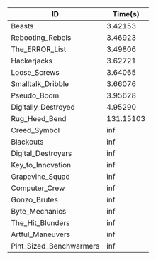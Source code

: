 |ID|Time(s)|
|-|-|
|Beasts|3.42153|
|Rebooting_Rebels|3.46923|
|The_ERROR_List|3.49806|
|Hackerjacks|3.62721|
|Loose_Screws|3.64065|
|Smalltalk_Dribble|3.66076|
|Pseudo_Boom|3.95628|
|Digitally_Destroyed|4.95290|
|Rug_Heed_Bend|131.15103|
|Creed_Symbol|inf|
|Blackouts|inf|
|Digital_Destroyers|inf|
|Key_to_Innovation|inf|
|Grapevine_Squad|inf|
|Computer_Crew|inf|
|Gonzo_Brutes|inf|
|Byte_Mechanics|inf|
|The_Hit_Blunders|inf|
|Artful_Maneuvers|inf|
|Pint_Sized_Benchwarmers|inf|
